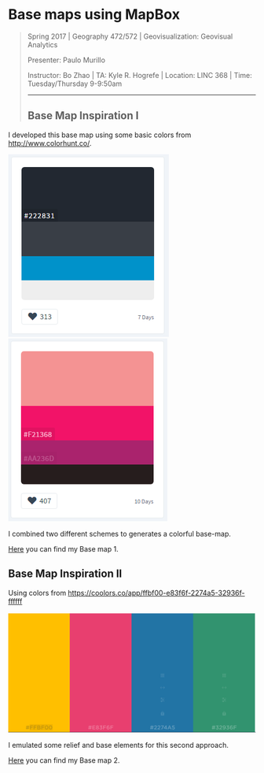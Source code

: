 # Base maps using MapBox

> Spring 2017 | Geography 472/572 | Geovisualization: Geovisual Analytics
>
> Presenter: Paulo Murillo
>
> Instructor: Bo Zhao | TA: Kyle R. Hogrefe | Location: LINC 368 | Time: Tuesday/Thursday 9-9:50am
>
> ------
>
> ## Base Map Inspiration I

I developed this base map using some basic colors from http://www.colorhunt.co/.

![](img/map1.PNG)  ![](img/map1_2.PNG)

I combined two different schemes to generates a colorful base-map.

[Here](https://cdn.rawgit.com/paulomur/MapBox_BaseMaps/7ee0c83c/map1.html) you can find my Base map 1.

## Base Map Inspiration II

Using colors from https://coolors.co/app/ffbf00-e83f6f-2274a5-32936f-ffffff

![](img/map2_1.PNG)

I emulated some relief and base elements for this second approach.

[Here](http://cdn.rawgit.com/paulomur/MapBox_BaseMaps/7ee0c83c/map2.html) you can find my Base map 2.